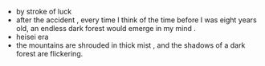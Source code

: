 
- by stroke of luck
- after the accident , every time I think of the time before I was eight years old, an endless dark forest would emerge in my mind .
- heisei era
- the mountains are shrouded in thick mist , and the shadows of a dark forest are flickering.